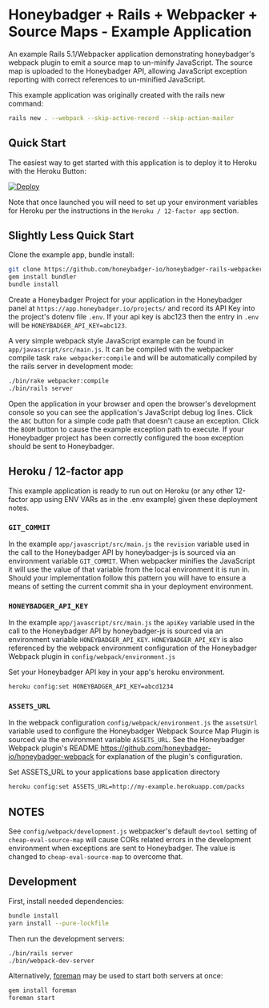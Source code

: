 # Honeybadger + Rails + Webpacker + Source Maps - Example Application

An example Rails 5.1/Webpacker application demonstrating honeybadger's webpack
plugin to emit a source map to un-minify JavaScript. The source map is uploaded
to the Honeybadger API, allowing JavaScript exception reporting with correct
references to un-minified JavaScript.

This example application was originally created with the rails new command:

```sh
rails new . --webpack --skip-active-record --skip-action-mailer
```
## Quick Start

The easiest way to get started with this application is to deploy it to Heroku
with the Heroku Button:

[![Deploy](https://www.herokucdn.com/deploy/button.png)](https://heroku.com/deploy)

Note that once launched you will need to  set up your environment variables for
Heroku per the instructions in the `Heroku / 12-factor app` section.

## Slightly Less Quick Start

Clone the example app, bundle install:

```sh
git clone https://github.com/honeybadger-io/honeybadger-rails-webpacker-example.git
gem install bundler
bundle install
```

Create a Honeybadger Project for your application in the Honeybadger panel at
`https://app.honeybadger.io/projects/` and record its API Key into the
project's dotenv file `.env`. If your api key is abc123 then the entry in
`.env` will be `HONEYBADGER_API_KEY=abc123`.

A very simple webpack style JavaScript example can be found in
`app/javascript/src/main.js`. It can be compiled with the webpacker compile
task `rake webpacker:compile` and will be automatically compiled by the rails
server in development mode:

```sh
./bin/rake webpacker:compile
./bin/rails server
```

Open the application in your browser and open the browser's development console
so you can see the application's JavaScript debug log lines. Click the `ABC`
button for a simple code path that doesn't cause an exception. Click the `BOOM`
button to cause the example exception path to execute. If your Honeybadger
project has been correctly configured the `boom` exception should be sent to
Honeybadger.

## Heroku / 12-factor app

This example application is ready to run out on Heroku (or any other 12-factor
app using ENV VARs as in the .env example) given these deployment notes.

### `GIT_COMMIT`

In the example `app/javascript/src/main.js` the `revision` variable used in the
call to the Honeybadger API by honeybadger-js is sourced via an environment
variable `GIT_COMMIT`. When webpacker minifies the JavaScript it will use the
value of that variable from the local environment it is run in. Should your
implementation follow this pattern you will have to ensure a means of setting
the current commit sha in your deployment environment.

### `HONEYBADGER_API_KEY`

In the example `app/javascript/src/main.js` the `apiKey` variable used in the
call to the Honeybadger API by honeybadger-js is sourced via an environment
variable `HONEYBADGER_API_KEY`. `HONEYBADGER_API_KEY` is also referenced by the
webpack environment configuration of the Honeybadger Webpack plugin in
`config/webpack/environment.js`

Set your Honeybadger API key in your app's heroku environment.

```sh
heroku config:set HONEYBADGER_API_KEY=abcd1234
```

### `ASSETS_URL`

In the webpack configuration `config/webpack/environment.js` the `assetsUrl`
variable used to configure the Honeybadger Webpack Source Map Plugin is sourced
via the environment variable `ASSETS_URL`. See the Honeybadger Webpack plugin's
README https://github.com/honeybadger-io/honeybadger-webpack for explanation of
the plugin's configuration.

Set ASSETS_URL to your applications base application directory

```sh
heroku config:set ASSETS_URL=http://my-example.herokuapp.com/packs
```


## NOTES

See `config/webpack/development.js` webpacker's default `devtool` setting of
`cheap-eval-source-map` will cause CORs related errors in the development
environment when exceptions are sent to Honeybadger. The value is changed to
`cheap-eval-source-map` to overcome that.


## Development

First, install needed dependencies:

```sh
bundle install
yarn install --pure-lockfile
```

Then run the development servers:

```sh
./bin/rails server
./bin/webpack-dev-server
```

Alternatively, [foreman](http://ddollar.github.io/foreman/) may be used to start
both servers at once:

```sh
gem install foreman
foreman start
```
